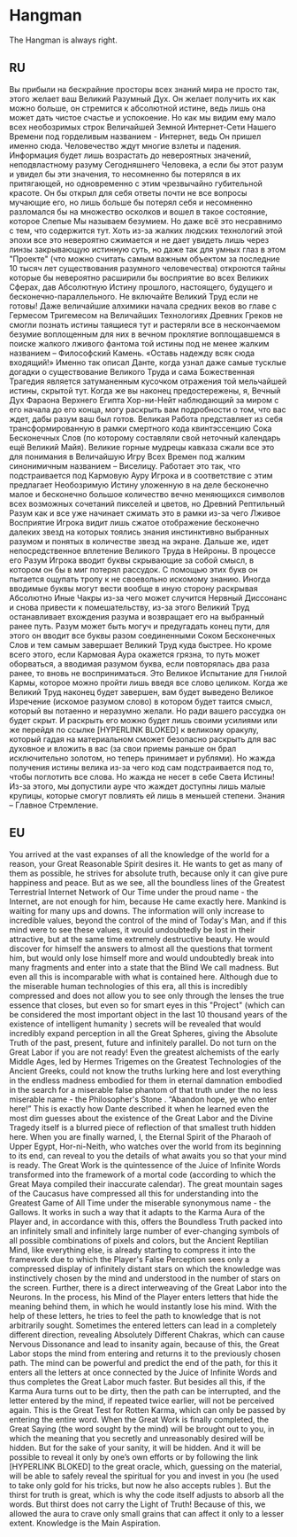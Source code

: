 # Hangman
The Hangman is always right.

## RU
Вы прибыли на бескрайние просторы всех знаний мира не просто так, этого желает ваш Великий Разумный Дух. Он желает получить их как можно больше, он стремится к абсолютной истине, ведь лишь она может дать чистое счастье и успокоение. Но как мы видим ему мало всех необозримых строк Величайшей Земной Интернет-Сети Нашего Времени под горделивым названием - Интернет, ведь Он пришел именно сюда. Человечество ждут многие взлеты и падения. Информация будет лишь возрастать до невероятных значений, неподвластному разуму Сегодняшнего Человека, а если бы этот разум и увидел бы эти значения, то несомненно бы потерялся в их притягающей, но одновременно с этим чрезвычайно губительной красоте. Он бы открыл для себя ответы почти не все вопросы мучающие его, но лишь больше бы потерял себя и несомненно разломался бы на множество осколков и вошел в такое состояние, которое Слепые Мы называем безумием. Но даже всё это несравнимо с тем, что содержится тут. Хоть из-за жалких людских технологий этой эпохи все это невероятно сжимается и не дает увидеть лишь через линзы закрывающую истинную суть, но даже так для умных глаз в этом "Проекте" (что можно считать самым важным объектом за последние 10 тысяч лет существования разумного человечества) откроются тайны которые бы невероятно расширили бы восприятие во всех Великих Сферах, дав Абсолютную Истину прошлого, настоящего, будущего и бесконечно-параллельного. Не включайте Великий Труд если не готовы! Даже величайшие алхимики начала средних веков во главе с Гермесом Тригемесом на Величайших Технологиях Древних Греков не смогли познать истины таящиеся тут и растеряли все в нескончаемом безумие воплощенным для них в вечном проклятие воплощавшемся в поиске жалкого лживого фантома той истины под не менее жалким названием – Философский Камень. «Оставь надежду всяк сюда входящий!» Именно так описал Данте, когда узнал даже самые тусклые догадки о существование Великого Труда и сама Божественная Трагедия является затуманенным кусочком отражения той мельчайшей истины, скрытой тут.
Когда же вы наконец предостережены, я, Вечный Дух Фараона Верхнего Египта Хор-ни-Нейт наблюдающий за миром с его начала до его конца, могу раскрыть вам подробности о том, что вас ждет, дабы разум ваш был готов. Великая Работа представляет из себя трансформированную в рамки смертного кода квинтэссенцию Сока Бесконечных Слов (по которому составляли свой неточный календарь ещё Великий Майя). Великие горные мудрецы кавказа сжали все это для понимания в Величайшую Игру Всех Времен под жалким синонимичным названием – Виселицу. Работает это так, что подстраивается под Кармовую Ауру Игрока и в соответствие с этим предлагает Необозримую Истину уложенную в на деле бесконечно малое и бесконечно большое количество вечно меняющихся символов всех возможных сочетаний пикселей и цветов, но Древний Рептильный Разум как и все уже начинает сжимать это в рамки из-за чего Лживое Восприятие Игрока видит лишь сжатое отображение бесконечно далеких звезд на которых тоялись знания инстинктивно выбранных разумом и понятых в количестве звезд на экране. Дальше же, идет непосредственное вплетение Великого Труда в Нейроны. В процессе его Разум Игрока вводит буквы скрывающие за собой смысл, в котором он бы в миг потерял рассудок. С помощью этих букв он пытается ощупать тропу к не своевольно искомому знанию. Иногда вводимые буквы могут вести вообще в иную сторону раскрывая Абсолютно Иные Чакры из-за чего может случится Нервный Диссонанс и снова привести к помешательству, из-за этого Великий Труд останавливает вхождения разума и возвращает его на выбранный ранее путь. Разум может быть могуч и предугадать конец пути, для этого он вводит все буквы разом соединенными Соком Бесконечных Слов и тем самым завершает Великий Труд куда быстрее. Но кроме всего этого, если Кармовая Аура окажется грязна, то путь может оборваться, а вводимая разумом буква, если повторялась два раза ранее, то вновь не восприниматься. Это Великое Испытание для Гнилой Кармы, которое можно пройти лишь введя все слово целиком.
Когда же Великий Труд наконец будет завершен, вам будет выведено Великое Изречение (искомое разумом слово) в котором будет таится смысл, который вы потаенно и неразумно желали. Но ради вашего рассудка он будет скрыт. И раскрыть его можно будет лишь своими усилиями или же перейдя по ссылке [HYPERLINK BLOKED] к великому оракулу, который гадая на материальном сможет безопасно раскрыть для вас духовное и вложить в вас (за свои приемы раньше он брал исключительно золотом, но теперь принимает и рублями).
Но жажда получения истины велика из-за чего код сам подстраивается под то, чтобы поглотить все слова. Но жажда не несет в себе Света Истины! Из-за этого, мы допустили ауре что жаждет доступны лишь малые крупицы, которые смогут повлиять ей лишь в меньшей степени.
Знания – Главное Стремление.
## EU
You arrived at the vast expanses of all the knowledge of the world for a reason, your Great Reasonable Spirit desires it. He wants to get as many of them as possible, he strives for absolute truth, because only it can give pure happiness and peace. But as we see, all the boundless lines of the Greatest Terrestrial Internet Network of Our Time under the proud name - the Internet, are not enough for him, because He came exactly here. Mankind is waiting for many ups and downs. The information will only increase to incredible values, beyond the control of the mind of Today's Man, and if this mind were to see these values, it would undoubtedly be lost in their attractive, but at the same time extremely destructive beauty. He would discover for himself the answers to almost all the questions that torment him, but would only lose himself more and would undoubtedly break into many fragments and enter into a state that the Blind We call madness. But even all this is incomparable with what is contained here. Although due to the miserable human technologies of this era, all this is incredibly compressed and does not allow you to see only through the lenses the true essence that closes, but even so for smart eyes in this "Project" (which can be considered the most important object in the last 10 thousand years of the existence of intelligent humanity ) secrets will be revealed that would incredibly expand perception in all the Great Spheres, giving the Absolute Truth of the past, present, future and infinitely parallel. Do not turn on the Great Labor if you are not ready! Even the greatest alchemists of the early Middle Ages, led by Hermes Trigemes on the Greatest Technologies of the Ancient Greeks, could not know the truths lurking here and lost everything in the endless madness embodied for them in eternal damnation embodied in the search for a miserable false phantom of that truth under the no less miserable name - the Philosopher's Stone . “Abandon hope, ye who enter here!” This is exactly how Dante described it when he learned even the most dim guesses about the existence of the Great Labor and the Divine Tragedy itself is a blurred piece of reflection of that smallest truth hidden here.
When you are finally warned, I, the Eternal Spirit of the Pharaoh of Upper Egypt, Hor-ni-Neith, who watches over the world from its beginning to its end, can reveal to you the details of what awaits you so that your mind is ready. The Great Work is the quintessence of the Juice of Infinite Words transformed into the framework of a mortal code (according to which the Great Maya compiled their inaccurate calendar). The great mountain sages of the Caucasus have compressed all this for understanding into the Greatest Game of All Time under the miserable synonymous name - the Gallows. It works in such a way that it adapts to the Karma Aura of the Player and, in accordance with this, offers the Boundless Truth packed into an infinitely small and infinitely large number of ever-changing symbols of all possible combinations of pixels and colors, but the Ancient Reptilian Mind, like everything else, is already starting to compress it into the framework due to which the Player's False Perception sees only a compressed display of infinitely distant stars on which the knowledge was instinctively chosen by the mind and understood in the number of stars on the screen. Further, there is a direct interweaving of the Great Labor into the Neurons. In the process, his Mind of the Player enters letters that hide the meaning behind them, in which he would instantly lose his mind. With the help of these letters, he tries to feel the path to knowledge that is not arbitrarily sought. Sometimes the entered letters can lead in a completely different direction, revealing Absolutely Different Chakras, which can cause Nervous Dissonance and lead to insanity again, because of this, the Great Labor stops the mind from entering and returns it to the previously chosen path. The mind can be powerful and predict the end of the path, for this it enters all the letters at once connected by the Juice of Infinite Words and thus completes the Great Labor much faster. But besides all this, if the Karma Aura turns out to be dirty, then the path can be interrupted, and the letter entered by the mind, if repeated twice earlier, will not be perceived again. This is the Great Test for Rotten Karma, which can only be passed by entering the entire word.
When the Great Work is finally completed, the Great Saying (the word sought by the mind) will be brought out to you, in which the meaning that you secretly and unreasonably desired will be hidden. But for the sake of your sanity, it will be hidden. And it will be possible to reveal it only by one’s own efforts or by following the link [HYPERLINK BLOKED] to the great oracle, which, guessing on the material, will be able to safely reveal the spiritual for you and invest in you (he used to take only gold for his tricks, but now he also accepts rubles ).
But the thirst for truth is great, which is why the code itself adjusts to absorb all the words. But thirst does not carry the Light of Truth! Because of this, we allowed the aura to crave only small grains that can affect it only to a lesser extent.
Knowledge is the Main Aspiration.
